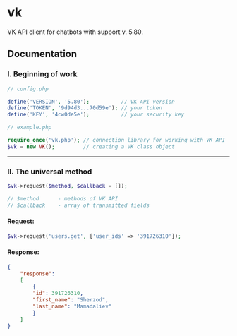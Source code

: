 # vk
VK API client for chatbots with support v. 5.80.


## Documentation

### I. Beginning of work
```php
// config.php

define('VERSION', '5.80');          // VK API version
define('TOKEN', '9d94d3...70d59e'); // your token
define('KEY', '4cw0de5e');          // your security key
```
```php
// example.php

require_once('vk.php'); // connection library for working with VK API
$vk = new VK();         // creating a VK class object
```
******************************************

### II. The universal method
```php
$vk->request($method, $callback = []);

// $method      - methods of VK API
// $callback    - array of transmitted fields
```
#### Request:
```php
$vk->request('users.get', ['user_ids' => '391726310']);
```
#### Response:
```JSON
{
    "response":
    [
        {
        "id": 391726310,
        "first_name": "Sherzod",
        "last_name": "Mamadaliev"
        }
    ]
}
```
